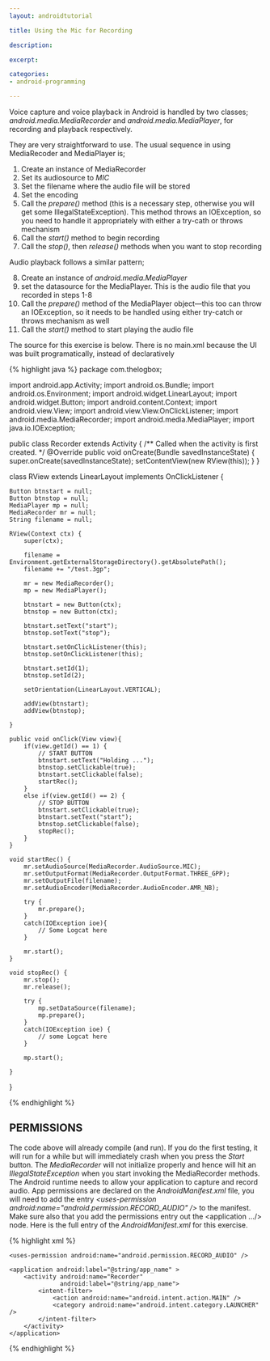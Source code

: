 ```yaml
---
layout: androidtutorial

title: Using the Mic for Recording

description: 

excerpt: 

categories:
- android-programming

---
```




Voice capture and voice playback in Android is handled by two classes; *android.media.MediaRecorder* and *android.media.MediaPlayer*, for recording and playback respectively. 

They are very straightforward to use. The usual sequence in using MediaRecoder and MediaPlayer is;

1. Create an instance of MediaRecorder
2. Set its audiosource to *MIC*
3. Set the filename where the audio file will be stored
4. Set the encoding
5. Call the *prepare()* method (this is a necessary step, otherwise you will get some IllegalStateException). This method throws an IOException, so you need to handle it appropriately with either a try-cath or throws mechanism
6. Call the *start()* method to begin recording
7. Call the *stop()*, then *release()* methods when you want to stop recording

Audio playback follows a similar pattern;

8. Create an instance of  *android.media.MediaPlayer* 
9. set the datasource for the MediaPlayer. This is the audio file that you recorded in steps 1-8
10. Call the *prepare()* method of the MediaPlayer object&mdash;this too can throw an IOException, so it needs to be handled using either try-catch or throws mechanism as well
11. Call the *start()* method to start playing the audio file

The source for this exercise is below. There is no main.xml because the UI was built programatically, instead of declaratively


{% highlight java %}
package com.thelogbox;

import android.app.Activity;
import android.os.Bundle;
import android.os.Environment;
import android.widget.LinearLayout;
import android.widget.Button;
import android.content.Context;
import android.view.View;
import android.view.View.OnClickListener;
import android.media.MediaRecorder;
import android.media.MediaPlayer;
import java.io.IOException;


public class Recorder extends Activity {
    /** Called when the activity is first created. */
    @Override
    public void onCreate(Bundle savedInstanceState) {
        super.onCreate(savedInstanceState);
        setContentView(new RView(this));
    }
}

class RView extends LinearLayout implements OnClickListener {

	Button btnstart = null;
	Button btnstop = null;
	MediaPlayer mp = null;
	MediaRecorder mr = null;
	String filename = null;

	RView(Context ctx) {
		super(ctx);

		filename = Environment.getExternalStorageDirectory().getAbsolutePath();
		filename += "/test.3gp";

		mr = new MediaRecorder();
		mp = new MediaPlayer();

		btnstart = new Button(ctx);
		btnstop = new Button(ctx);

		btnstart.setText("start");
		btnstop.setText("stop");

		btnstart.setOnClickListener(this);
		btnstop.setOnClickListener(this);

		btnstart.setId(1);
		btnstop.setId(2);

		setOrientation(LinearLayout.VERTICAL);

		addView(btnstart);
		addView(btnstop);

	}

	public void onClick(View view){
		if(view.getId() == 1) {
			// START BUTTON
			btnstart.setText("Holding ...");
			btnstop.setClickable(true);
			btnstart.setClickable(false);
			startRec();
		}
		else if(view.getId() == 2) {
			// STOP BUTTON
			btnstart.setClickable(true);
			btnstart.setText("start");
			btnstop.setClickable(false);
			stopRec();
		}
	}

	void startRec() {
		mr.setAudioSource(MediaRecorder.AudioSource.MIC);
		mr.setOutputFormat(MediaRecorder.OutputFormat.THREE_GPP);
		mr.setOutputFile(filename);
		mr.setAudioEncoder(MediaRecorder.AudioEncoder.AMR_NB);

		try {
			mr.prepare();
		}
		catch(IOException ioe){
			// Some Logcat here
		}

		mr.start();
	}

	void stopRec() {
		mr.stop();
		mr.release();

		try {
			mp.setDataSource(filename);
			mp.prepare();
		}
		catch(IOException ioe) {
			// some Logcat here
		}

		mp.start();

	}

}

{% endhighlight %}

<h2 class="section">PERMISSIONS</h2>

The code above will already compile (and run). If you do the first testing, it will run for a while but will immediately crash when you press the *Start* button. The *MediaRecorder* will not initialize properly and hence will hit an *IllegalStateException* when you start invoking the MediaRecorder methods. The Android runtime needs to allow your application to capture and record audio. App permissions are declared on the *AndroidManifest.xml* file, you will need to add the entry *\<uses-permission android:name="android.permission.RECORD_AUDIO" /\>* to the manifest. Make sure also that you add the permissions entry out the \<application .../\> node. Here is the full entry of the *AndroidManifest.xml* for this exercise.

{% highlight xml %}
<?xml version="1.0" encoding="utf-8"?>
<manifest xmlns:android="http://schemas.android.com/apk/res/android"
      package="com.thelogbox"
      android:versionCode="1"
      android:versionName="1.0">

    <uses-permission android:name="android.permission.RECORD_AUDIO" />

    <application android:label="@string/app_name" >
        <activity android:name="Recorder"
                  android:label="@string/app_name">
            <intent-filter>
                <action android:name="android.intent.action.MAIN" />
                <category android:name="android.intent.category.LAUNCHER" />
            </intent-filter>
        </activity>
    </application>
</manifest> 
{% endhighlight %}


